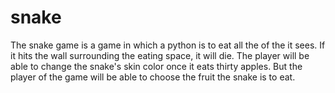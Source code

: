 # snake
The snake game is a game in which a python is to eat all the of the it sees. If it hits the wall surrounding the eating space, it will die. The player will be able to change the snake's skin color once it eats thirty apples. But the player of the game will be able to choose the fruit the snake is to eat.
